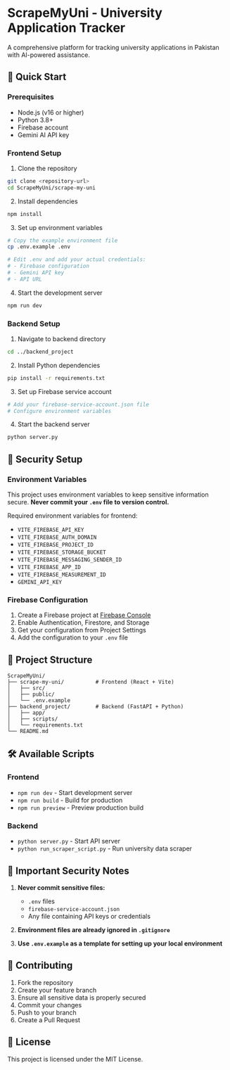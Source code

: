 # ScrapeMyUni - University Application Tracker

A comprehensive platform for tracking university applications in Pakistan with AI-powered assistance.

## 🚀 Quick Start

### Prerequisites
- Node.js (v16 or higher)
- Python 3.8+
- Firebase account
- Gemini AI API key

### Frontend Setup

1. Clone the repository
```bash
git clone <repository-url>
cd ScrapeMyUni/scrape-my-uni
```

2. Install dependencies
```bash
npm install
```

3. Set up environment variables
```bash
# Copy the example environment file
cp .env.example .env

# Edit .env and add your actual credentials:
# - Firebase configuration
# - Gemini API key
# - API URL
```

4. Start the development server
```bash
npm run dev
```

### Backend Setup

1. Navigate to backend directory
```bash
cd ../backend_project
```

2. Install Python dependencies
```bash
pip install -r requirements.txt
```

3. Set up Firebase service account
```bash
# Add your firebase-service-account.json file
# Configure environment variables
```

4. Start the backend server
```bash
python server.py
```

## 🔐 Security Setup

### Environment Variables
This project uses environment variables to keep sensitive information secure. **Never commit your `.env` file to version control.**

Required environment variables for frontend:
- `VITE_FIREBASE_API_KEY`
- `VITE_FIREBASE_AUTH_DOMAIN`
- `VITE_FIREBASE_PROJECT_ID`
- `VITE_FIREBASE_STORAGE_BUCKET`
- `VITE_FIREBASE_MESSAGING_SENDER_ID`
- `VITE_FIREBASE_APP_ID`
- `VITE_FIREBASE_MEASUREMENT_ID`
- `GEMINI_API_KEY`

### Firebase Configuration
1. Create a Firebase project at [Firebase Console](https://console.firebase.google.com/)
2. Enable Authentication, Firestore, and Storage
3. Get your configuration from Project Settings
4. Add the configuration to your `.env` file

## 📁 Project Structure

```
ScrapeMyUni/
├── scrape-my-uni/          # Frontend (React + Vite)
│   ├── src/
│   ├── public/
│   └── .env.example
├── backend_project/        # Backend (FastAPI + Python)
│   ├── app/
│   ├── scripts/
│   └── requirements.txt
└── README.md
```

## 🛠️ Available Scripts

### Frontend
- `npm run dev` - Start development server
- `npm run build` - Build for production
- `npm run preview` - Preview production build

### Backend
- `python server.py` - Start API server
- `python run_scraper_script.py` - Run university data scraper

## 🚨 Important Security Notes

1. **Never commit sensitive files:**
   - `.env` files
   - `firebase-service-account.json`
   - Any file containing API keys or credentials

2. **Environment files are already ignored in `.gitignore`**

3. **Use `.env.example` as a template for setting up your local environment**

## 🤝 Contributing

1. Fork the repository
2. Create your feature branch
3. Ensure all sensitive data is properly secured
4. Commit your changes
5. Push to your branch
6. Create a Pull Request

## 📝 License

This project is licensed under the MIT License.
